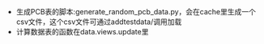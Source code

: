 * 生成PCB表的脚本:generate_random_pcb_data.py，会在cache里生成一个csv文件，这个csv文件可通过addtestdata/调用加载
* 计算数据表的函数在data.views.update里